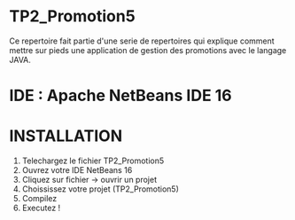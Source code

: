 # TP2_Promotion5
Ce repertoire fait partie d'une serie de repertoires qui explique comment mettre sur pieds une application de gestion des promotions avec le langage JAVA.

# IDE : Apache NetBeans IDE 16

# INSTALLATION

1. Telechargez le fichier TP2_Promotion5
2. Ouvrez votre IDE NetBeans 16
3. Cliquez sur fichier -> ouvrir un projet
4. Choississez votre projet (TP2_Promotion5)
5. Compilez
6. Executez !



